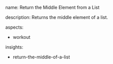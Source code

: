 name: Return the Middle Element from a List

description: Returns the middle element of a list.

aspects:
  - workout

insights:
  - return-the-middle-of-a-list